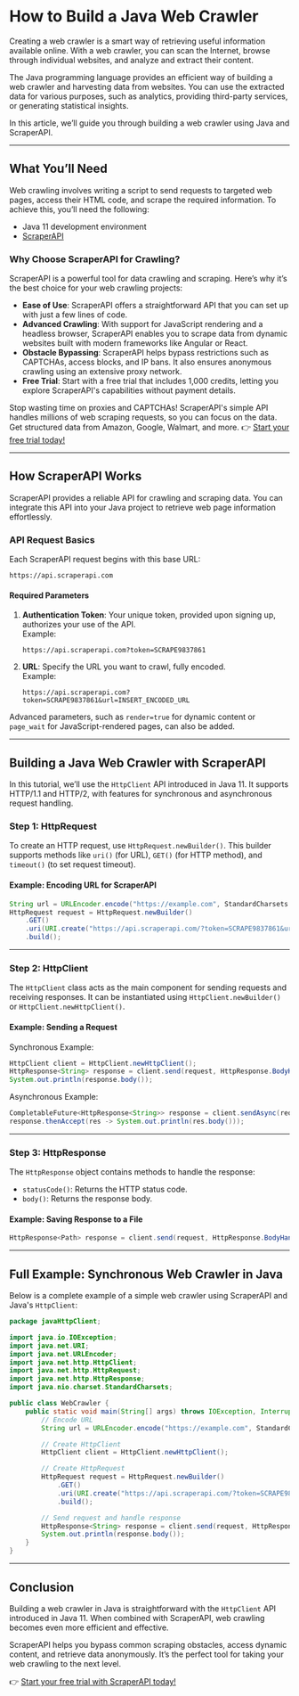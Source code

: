 
# How to Build a Java Web Crawler

Creating a web crawler is a smart way of retrieving useful information available online. With a web crawler, you can scan the Internet, browse through individual websites, and analyze and extract their content.

The Java programming language provides an efficient way of building a web crawler and harvesting data from websites. You can use the extracted data for various purposes, such as analytics, providing third-party services, or generating statistical insights.

In this article, we’ll guide you through building a web crawler using Java and ScraperAPI.

---

## What You’ll Need

Web crawling involves writing a script to send requests to targeted web pages, access their HTML code, and scrape the required information. To achieve this, you’ll need the following:

- Java 11 development environment
- [ScraperAPI](https://bit.ly/Scraperapi)

### Why Choose ScraperAPI for Crawling?

ScraperAPI is a powerful tool for data crawling and scraping. Here’s why it’s the best choice for your web crawling projects:

- **Ease of Use**: ScraperAPI offers a straightforward API that you can set up with just a few lines of code.
- **Advanced Crawling**: With support for JavaScript rendering and a headless browser, ScraperAPI enables you to scrape data from dynamic websites built with modern frameworks like Angular or React.
- **Obstacle Bypassing**: ScraperAPI helps bypass restrictions such as CAPTCHAs, access blocks, and IP bans. It also ensures anonymous crawling using an extensive proxy network.
- **Free Trial**: Start with a free trial that includes 1,000 credits, letting you explore ScraperAPI's capabilities without payment details.

Stop wasting time on proxies and CAPTCHAs! ScraperAPI's simple API handles millions of web scraping requests, so you can focus on the data. Get structured data from Amazon, Google, Walmart, and more. 👉 [Start your free trial today!](https://bit.ly/Scraperapi)

---

## How ScraperAPI Works

ScraperAPI provides a reliable API for crawling and scraping data. You can integrate this API into your Java project to retrieve web page information effortlessly.

### API Request Basics

Each ScraperAPI request begins with this base URL:

```
https://api.scraperapi.com
```

#### Required Parameters
1. **Authentication Token**: Your unique token, provided upon signing up, authorizes your use of the API.  
   Example:
   ```
   https://api.scraperapi.com?token=SCRAPE9837861
   ```

2. **URL**: Specify the URL you want to crawl, fully encoded.  
   Example:
   ```
   https://api.scraperapi.com?token=SCRAPE9837861&url=INSERT_ENCODED_URL
   ```

Advanced parameters, such as `render=true` for dynamic content or `page_wait` for JavaScript-rendered pages, can also be added.

---

## Building a Java Web Crawler with ScraperAPI

In this tutorial, we’ll use the `HttpClient` API introduced in Java 11. It supports HTTP/1.1 and HTTP/2, with features for synchronous and asynchronous request handling.

### Step 1: HttpRequest
To create an HTTP request, use `HttpRequest.newBuilder()`. This builder supports methods like `uri()` (for URL), `GET()` (for HTTP method), and `timeout()` (to set request timeout).

#### Example: Encoding URL for ScraperAPI
```java
String url = URLEncoder.encode("https://example.com", StandardCharsets.UTF_8.name());
HttpRequest request = HttpRequest.newBuilder()
    .GET()
    .uri(URI.create("https://api.scraperapi.com/?token=SCRAPE9837861&url=" + url))
    .build();
```

---

### Step 2: HttpClient
The `HttpClient` class acts as the main component for sending requests and receiving responses. It can be instantiated using `HttpClient.newBuilder()` or `HttpClient.newHttpClient()`.

#### Example: Sending a Request
Synchronous Example:
```java
HttpClient client = HttpClient.newHttpClient();
HttpResponse<String> response = client.send(request, HttpResponse.BodyHandlers.ofString());
System.out.println(response.body());
```

Asynchronous Example:
```java
CompletableFuture<HttpResponse<String>> response = client.sendAsync(request, HttpResponse.BodyHandlers.ofString());
response.thenAccept(res -> System.out.println(res.body()));
```

---

### Step 3: HttpResponse
The `HttpResponse` object contains methods to handle the response:
- `statusCode()`: Returns the HTTP status code.
- `body()`: Returns the response body.

#### Example: Saving Response to a File
```java
HttpResponse<Path> response = client.send(request, HttpResponse.BodyHandlers.ofFile(Paths.get("output.html")));
```

---

## Full Example: Synchronous Web Crawler in Java
Below is a complete example of a simple web crawler using ScraperAPI and Java's `HttpClient`:

```java
package javaHttpClient;

import java.io.IOException;
import java.net.URI;
import java.net.URLEncoder;
import java.net.http.HttpClient;
import java.net.http.HttpRequest;
import java.net.http.HttpResponse;
import java.nio.charset.StandardCharsets;

public class WebCrawler {
    public static void main(String[] args) throws IOException, InterruptedException {
        // Encode URL
        String url = URLEncoder.encode("https://example.com", StandardCharsets.UTF_8.name());

        // Create HttpClient
        HttpClient client = HttpClient.newHttpClient();

        // Create HttpRequest
        HttpRequest request = HttpRequest.newBuilder()
            .GET()
            .uri(URI.create("https://api.scraperapi.com/?token=SCRAPE9837861&url=" + url))
            .build();

        // Send request and handle response
        HttpResponse<String> response = client.send(request, HttpResponse.BodyHandlers.ofString());
        System.out.println(response.body());
    }
}
```

---

## Conclusion

Building a web crawler in Java is straightforward with the `HttpClient` API introduced in Java 11. When combined with ScraperAPI, web crawling becomes even more efficient and effective.

ScraperAPI helps you bypass common scraping obstacles, access dynamic content, and retrieve data anonymously. It’s the perfect tool for taking your web crawling to the next level.

👉 [Start your free trial with ScraperAPI today!](https://bit.ly/Scraperapi)
